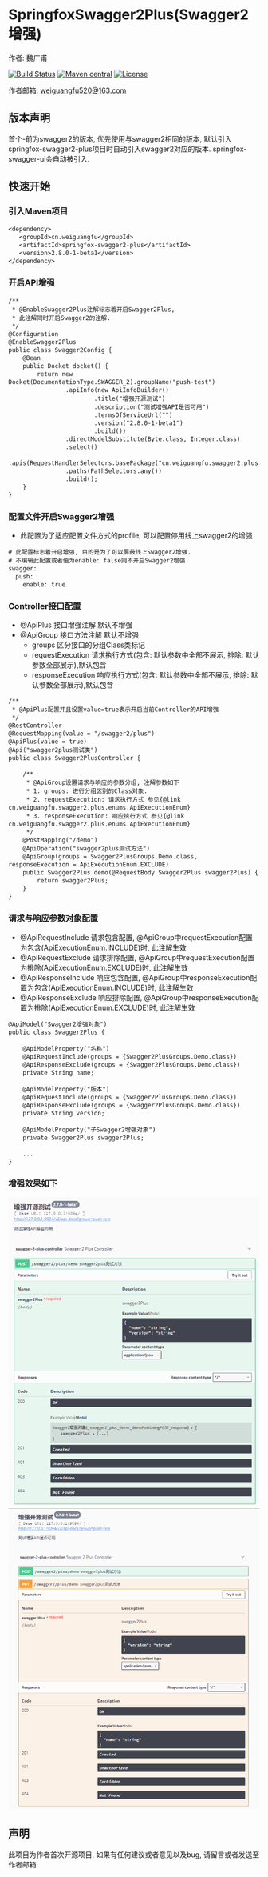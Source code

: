 # SpringfoxSwagger2Plus(Swagger2增强)

作者: 魏广甫 


[![Build Status](https://travis-ci.org/weiguangfu/springfox-swagger2-plus.svg?branch=2.8.0-1-beta1)](https://travis-ci.org/weiguangfu/springfox-swagger2-plus)
[![Maven central](https://maven-badges.herokuapp.com/maven-central/cn.weiguangfu/springfox-swagger2-plus/badge.svg)](https://search.maven.org/artifact/cn.weiguangfu/springfox-swagger2-plus/2.8.0-1-beta1/jar)
[![License](http://img.shields.io/:license-apache-brightgreen.svg)](http://www.apache.org/licenses/LICENSE-2.0.html)

作者邮箱: weiguangfu520@163.com

## 版本声明
首个-前为swagger2的版本, 优先使用与swagger2相同的版本, 默认引入springfox-swagger2-plus项目时自动引入swagger2对应的版本. springfox-swagger-ui会自动被引入.

## 快速开始
### 引入Maven项目
```
<dependency>
   <groupId>cn.weiguangfu</groupId>
   <artifactId>springfox-swagger2-plus</artifactId>
   <version>2.8.0-1-beta1</version>
</dependency>
```

### 开启API增强
```
/**
 * @EnableSwagger2Plus注解标志着开启Swagger2Plus, 
 * 此注解同时开启Swagger2的注解.
 */
@Configuration
@EnableSwagger2Plus
public class Swagger2Config {
    @Bean
    public Docket docket() {
        return new Docket(DocumentationType.SWAGGER_2).groupName("push-test")
                .apiInfo(new ApiInfoBuilder()
                        .title("增强开源测试")
                        .description("测试增强API是否可用")
                        .termsOfServiceUrl("")
                        .version("2.8.0-1-beta1")
                        .build())
                .directModelSubstitute(Byte.class, Integer.class)
                .select()
                .apis(RequestHandlerSelectors.basePackage("cn.weiguangfu.swagger2.plus.demo.controller"))
                .paths(PathSelectors.any())
                .build();
    }
}
```

### 配置文件开启Swagger2增强
* 此配置为了适应配置文件方式的profile, 可以配置停用线上swagger2的增强
```
# 此配置标志着开启增强, 目的是为了可以屏蔽线上Swagger2增强.
# 不编辑此配置或者值为enable: false则不开启Swagger2增强.
swagger:
  push:
    enable: true
```

### Controller接口配置
* @ApiPlus 接口增强注解 默认不增强
* @ApiGroup 接口方法注解 默认不增强
    * groups 区分接口的分组Class类标记
    * requestExecution 请求执行方式(包含: 默认参数中全部不展示, 排除: 默认参数全部展示),默认包含
    * responseExecution 响应执行方式(包含: 默认参数中全部不展示, 排除: 默认参数全部展示),默认包含
    
```
/**
 * @ApiPlus配置并且设置value=true表示开启当前Controller的API增强
 */
@RestController
@RequestMapping(value = "/swagger2/plus")
@ApiPlus(value = true)
@Api("swagger2plus测试类")
public class Swagger2PlusController {

    /**
     * @ApiGroup设置请求与响应的参数分组, 注解参数如下
     * 1. groups: 进行分组区别的Class对象.
     * 2. requestExecution: 请求执行方式 参见{@link cn.weiguangfu.swagger2.plus.enums.ApiExecutionEnum}
     * 3. responseExecution: 响应执行方式 参见{@link cn.weiguangfu.swagger2.plus.enums.ApiExecutionEnum}
     */
    @PostMapping("/demo")
    @ApiOperation("swagger2plus测试方法")
    @ApiGroup(groups = Swagger2PlusGroups.Demo.class, responseExecution = ApiExecutionEnum.EXCLUDE)
    public Swagger2Plus demo(@RequestBody Swagger2Plus swagger2Plus) {
        return swagger2Plus;
    }
}
```

### 请求与响应参数对象配置
* @ApiRequestInclude 请求包含配置, @ApiGroup中requestExecution配置为包含(ApiExecutionEnum.INCLUDE)时, 此注解生效
* @ApiRequestExclude 请求排除配置, @ApiGroup中requestExecution配置为排除(ApiExecutionEnum.EXCLUDE)时, 此注解生效
* @ApiResponseInclude 响应包含配置, @ApiGroup中responseExecution配置为包含(ApiExecutionEnum.INCLUDE)时, 此注解生效
* @ApiResponseExclude 响应排除配置, @ApiGroup中responseExecution配置为排除(ApiExecutionEnum.EXCLUDE)时, 此注解生效
```
@ApiModel("Swagger2增强对象")
public class Swagger2Plus {

    @ApiModelProperty("名称")
    @ApiRequestInclude(groups = {Swagger2PlusGroups.Demo.class})
    @ApiResponseExclude(groups = {Swagger2PlusGroups.Demo.class})
    private String name;

    @ApiModelProperty("版本")
    @ApiRequestInclude(groups = {Swagger2PlusGroups.Demo.class})
    @ApiResponseExclude(groups = {Swagger2PlusGroups.Demo.class})
    private String version;

    @ApiModelProperty("子Swagger2增强对象")
    private Swagger2Plus swagger2Plus;
    
    ...
}
```

### 增强效果如下
![img](image/effect/Swagger2Plus_2.8.0_1.png)
![img](image/effect/Swagger2Plus_2.8.0_2.png)


## 声明
此项目为作者首次开源项目, 如果有任何建议或者意见以及bug, 请留言或者发送至作者邮箱.
   

